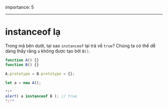 importance: 5

---

# instanceof lạ

Trong mã bên dưới, tại sao `instanceof` lại trả về `true`? Chúng ta có thể dễ dàng thấy rằng `a` không được tạo bởi `B()`.

```js run
function A() {}
function B() {}

A.prototype = B.prototype = {};

let a = new A();

*!*
alert( a instanceof B ); // true
*/!*
```
